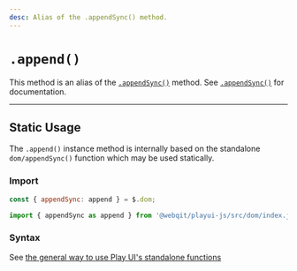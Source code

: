```yaml
---
desc: Alias of the .appendSync() method.
---
```

# `.append()`

This method is an alias of the [`.appendSync()`](../appendSync) method. See [`.appendSync()`](../appendSync) for documentation.

------

## Static Usage

The `.append()` instance method is internally based on the standalone `dom/appendSync()` function which may be used statically.

### Import

```js
const { appendSync: append } = $.dom;
```
```js
import { appendSync as append } from '@webqit/playui-js/src/dom/index.js';
```

### Syntax

See [the general way to use Play UI's standalone functions](../../../getting-started/overview#use-as-descrete-utilities)